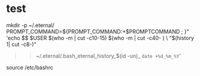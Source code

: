 # test

mkdir -p ~/.eternal/
PROMPT_COMMAND=${PROMPT_COMMAND:+$PROMPTCOMMAND ; }" 'echo $$ $USER $(who -m | cut -c10-15) $(who -m | cut -c40- ) \ "$(history 1| cut -c8-)"
>> ~/.eternal/.bash_eternal_history_$(id -un)_ `date +%d_%m_%Y`'



source /etc/bashrc
